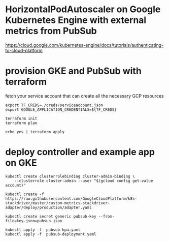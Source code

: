 # HorizontalPodAutoscaler on Google Kubernetes Engine with external metrics from PubSub

https://cloud.google.com/kubernetes-engine/docs/tutorials/authenticating-to-cloud-platform

# provision GKE and PubSub with terraform
fetch your service account that can create all the necessary GCP resources
```
export TF_CREDS=./creds/serviceaccount.json
export GOOGLE_APPLICATION_CREDENTIALS=${TF_CREDS}

terraform init
terraform plan

echo yes | terraform apply
```

# deploy controller and example app on GKE

```
kubectl create clusterrolebinding cluster-admin-binding \
    --clusterrole cluster-admin --user "$(gcloud config get-value account)"

kubectl create -f https://raw.githubusercontent.com/GoogleCloudPlatform/k8s-stackdriver/master/custom-metrics-stackdriver-adapter/deploy/production/adapter.yaml

kubectl create secret generic pubsub-key --from-file=key.json=pubsub.json

kubectl apply -f  pubsub-hpa.yaml
kubectl apply -f  pubsub-deployment.yaml
```
